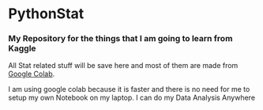 # PythonStat

### My Repository for the things that I am going to learn from Kaggle

All Stat related stuff will be save here and most of them are made from [Google Colab](https://colab.research.google.com).

I am using google colab because it is faster and there is no need for me to setup my own Notebook on my laptop. I can do my Data Analysis Anywhere
